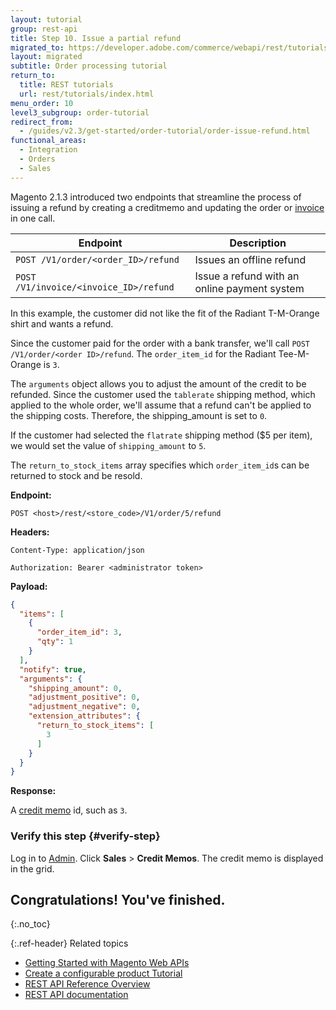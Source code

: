 ```yaml
---
layout: tutorial
group: rest-api
title: Step 10. Issue a partial refund
migrated_to: https://developer.adobe.com/commerce/webapi/rest/tutorials/orders/order-issue-refund/
layout: migrated
subtitle: Order processing tutorial
return_to:
  title: REST tutorials
  url: rest/tutorials/index.html
menu_order: 10
level3_subgroup: order-tutorial
redirect_from:
  - /guides/v2.3/get-started/order-tutorial/order-issue-refund.html
functional_areas:
  - Integration
  - Orders
  - Sales
---
```


Magento 2.1.3 introduced two endpoints that streamline the process of issuing a refund by creating a creditmemo and updating the order or [invoice](https://glossary.magento.com/invoice) in one call.

Endpoint | Description
--- | ---
`POST /V1/order/<order_ID>/refund` | Issues an offline refund
`POST /V1/invoice/<invoice_ID>/refund` | Issue a refund with an online payment system

In this example, the customer did not like the fit of the Radiant T-M-Orange shirt and wants a refund.

Since the customer paid for the order with a bank transfer, we'll call `POST /V1/order/<order ID>/refund`. The `order_item_id` for the Radiant Tee-M-Orange is `3`.

The `arguments` object allows you to adjust the amount of the credit to be refunded. Since the customer used the `tablerate` shipping method, which applied to the whole order, we'll assume that a refund can't be applied to the shipping costs. Therefore, the shipping_amount is set to `0`.

If the customer had selected the `flatrate` shipping method ($5 per item), we would set the value of `shipping_amount` to `5`.

The `return_to_stock_items` array specifies which `order_item_id`s can be returned to stock and be resold.

**Endpoint:**

`POST <host>/rest/<store_code>/V1/order/5/refund`

**Headers:**

`Content-Type: application/json`

`Authorization: Bearer <administrator token>`

**Payload:**

```json
{
  "items": [
    {
      "order_item_id": 3,
      "qty": 1
    }
  ],
  "notify": true,
  "arguments": {
    "shipping_amount": 0,
    "adjustment_positive": 0,
    "adjustment_negative": 0,
    "extension_attributes": {
      "return_to_stock_items": [
        3
      ]
    }
  }
}
```

**Response:**

A [credit memo](https://glossary.magento.com/credit-memo) id, such as `3`.

### Verify this step {#verify-step}

Log in to [Admin](https://glossary.magento.com/admin). Click **Sales** > **Credit Memos**. The credit memo is displayed in the grid.

## Congratulations! You've finished.
{:.no_toc}

{:.ref-header}
Related topics

*  [Getting Started with Magento Web APIs](https://developer.adobe.com/commerce/webapi/get-started/bk-get-started-api.html)
*  [Create a configurable product Tutorial](https://developer.adobe.com/commerce/webapi/rest/tutorials/configurable-product/)
*  [REST API Reference Overview](https://developer.adobe.com/commerce/webapi/rest/)
*  [REST API documentation](https://magento.redoc.ly/)
